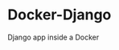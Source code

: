 # Docker-Django

Django app inside a Docker

<!--
# create a new repository on the command line
echo "# Docker-Django" >> README.md
git init
git add README.md
git commit -m "first commit"
git branch -M main
git remote add origin https://github.com/BobinMathew/Docker-Django.git
git push -u origin main

# push an existing repository from the command line
git remote add origin https://github.com/BobinMathew/Docker-Django.git
git branch -M main
git push -u origin main
-->
